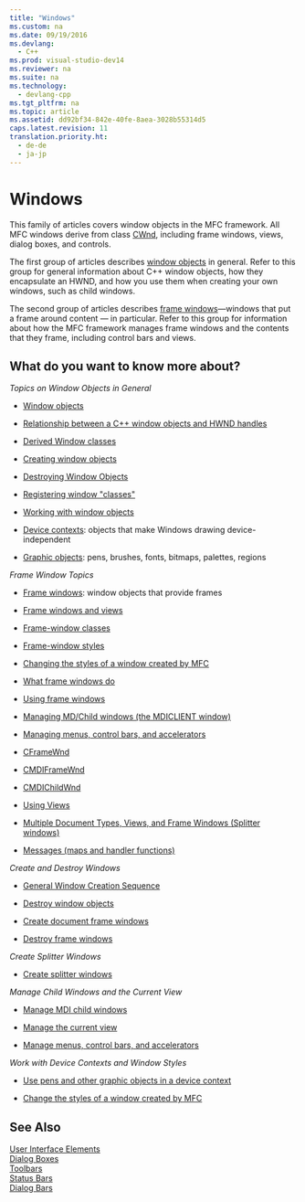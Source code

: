 ```yaml
---
title: "Windows"
ms.custom: na
ms.date: 09/19/2016
ms.devlang: 
  - C++
ms.prod: visual-studio-dev14
ms.reviewer: na
ms.suite: na
ms.technology: 
  - devlang-cpp
ms.tgt_pltfrm: na
ms.topic: article
ms.assetid: dd92bf34-842e-40fe-8aea-3028b55314d5
caps.latest.revision: 11
translation.priority.ht: 
  - de-de
  - ja-jp
---
```

# Windows
This family of articles covers window objects in the MFC framework. All MFC windows derive from class [CWnd](../vs140/CWnd-Class.md), including frame windows, views, dialog boxes, and controls.  
  
 The first group of articles describes [window objects](../vs140/Window-Objects.md) in general. Refer to this group for general information about C++ window objects, how they encapsulate an HWND, and how you use them when creating your own windows, such as child windows.  
  
 The second group of articles describes [frame windows](../vs140/Frame-Windows.md)—windows that put a frame around content — in particular. Refer to this group for information about how the MFC framework manages frame windows and the contents that they frame, including control bars and views.  
  
## What do you want to know more about?  
 *Topics on Window Objects in General*  
  
-   [Window objects](../vs140/Window-Objects.md)  
  
-   [Relationship between a C++ window objects and HWND handles](../vs140/Relationship-Between-a-C---Window-Object-and-an-HWND.md)  
  
-   [Derived Window classes](../vs140/Derived-Window-Classes.md)  
  
-   [Creating window objects](../vs140/Creating-Windows.md)  
  
-   [Destroying Window Objects](../vs140/Destroying-Window-Objects.md)  
  
-   [Registering window "classes"](../vs140/Registering-Window-Classes.md)  
  
-   [Working with window objects](../vs140/Working-with-Window-Objects.md)  
  
-   [Device contexts](../vs140/Device-Contexts.md): objects that make Windows drawing device-independent  
  
-   [Graphic objects](../vs140/Graphic-Objects.md): pens, brushes, fonts, bitmaps, palettes, regions  
  
 *Frame Window Topics*  
  
-   [Frame windows](../vs140/Frame-Windows.md): window objects that provide frames  
  
-   [Frame windows and views](../vs140/Frame-Windows.md)  
  
-   [Frame-window classes](../vs140/Frame-Window-Classes.md)  
  
-   [Frame-window styles](../vs140/Frame-Window-Styles--C---.md)  
  
-   [Changing the styles of a window created by MFC](../vs140/Changing-the-Styles-of-a-Window-Created-by-MFC.md)  
  
-   [What frame windows do](../vs140/What-Frame-Windows-Do.md)  
  
-   [Using frame windows](../vs140/Using-Frame-Windows.md)  
  
-   [Managing MD/Child windows (the MDICLIENT window)](../vs140/Managing-MDI-Child-Windows.md)  
  
-   [Managing menus, control bars, and accelerators](../vs140/Managing-Menus--Control-Bars--and-Accelerators.md)  
  
-   [CFrameWnd](../vs140/CFrameWnd-Class.md)  
  
-   [CMDIFrameWnd](../vs140/CMDIFrameWnd-Class.md)  
  
-   [CMDIChildWnd](../vs140/CMDIChildWnd-Class.md)  
  
-   [Using Views](../vs140/Using-Views.md)  
  
-   [Multiple Document Types, Views, and Frame Windows (Splitter windows)](../vs140/Multiple-Document-Types--Views--and-Frame-Windows.md)  
  
-   [Messages (maps and handler functions)](../vs140/Messages.md)  
  
 *Create and Destroy Windows*  
  
-   [General Window Creation Sequence](../vs140/General-Window-Creation-Sequence.md)  
  
-   [Destroy window objects](../vs140/Destroying-Window-Objects.md)  
  
-   [Create document frame windows](../vs140/Creating-Document-Frame-Windows.md)  
  
-   [Destroy frame windows](../vs140/Destroying-Frame-Windows.md)  
  
 *Create Splitter Windows*  
  
-   [Create splitter windows](../vs140/Multiple-Document-Types--Views--and-Frame-Windows.md)  
  
 *Manage Child Windows and the Current View*  
  
-   [Manage MDI child windows](../vs140/Managing-MDI-Child-Windows.md)  
  
-   [Manage the current view](../vs140/Managing-the-Current-View.md)  
  
-   [Manage menus, control bars, and accelerators](../vs140/Managing-Menus--Control-Bars--and-Accelerators.md)  
  
 *Work with Device Contexts and Window Styles*  
  
-   [Use pens and other graphic objects in a device context](../vs140/Graphic-Objects.md)  
  
-   [Change the styles of a window created by MFC](../vs140/Changing-the-Styles-of-a-Window-Created-by-MFC.md)  
  
## See Also  
 [User Interface Elements](../vs140/User-Interface-Elements--MFC-.md)   
 [Dialog Boxes](../vs140/Dialog-Boxes.md)   
 [Toolbars](../vs140/Toolbars.md)   
 [Status Bars](../vs140/Status-Bars.md)   
 [Dialog Bars](../vs140/Dialog-Bars.md)